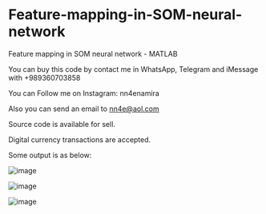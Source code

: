 # Feature-mapping-in-SOM-neural-network
Feature mapping in SOM neural network - MATLAB

You can buy this code by contact me in WhatsApp, Telegram and iMessage with +989360703858

You can Follow me on Instagram: nn4enamira

Also you can send an email to nn4e@aol.com

Source code is available for sell.

Digital currency transactions are accepted.

Some output is as below:

![image](https://github.com/user-attachments/assets/b3d32c00-d0ee-48e1-9541-65fb9ec318ca)

![image](https://github.com/user-attachments/assets/1792efb8-53c1-49bf-8261-8dc394addddc)

![image](https://github.com/user-attachments/assets/dd918d28-d065-4b1c-9b5c-b7dffe129c7b)



